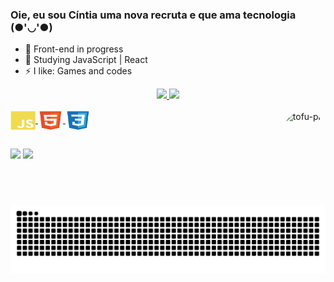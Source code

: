 ### Oie, eu sou Cíntia uma nova recruta e que ama tecnologia (●'◡'●) 

- 🔭 Front-end in progress
- 🌱 Studying JavaScript | React
- ⚡ I like: Games and codes

<div align="center">
  <a href="https://github.com/tofuzinha">
  <img height="180em" src="https://github-readme-stats.vercel.app/api?username=tofuzinha&show_icons=true&theme=dracula&include_all_commits=true&count_private=true"/>
  <img height="180em" src="https://github-readme-stats.vercel.app/api/top-langs/?username=tofuzinha&layout=compact&langs_count=7&theme=dracula"/>
</div>
<div style="display: inline_block"><br>
  <img align="center" alt="tofu-Js" height="30" width="40" src="https://raw.githubusercontent.com/devicons/devicon/master/icons/javascript/javascript-plain.svg">
  <img align="center" alt="tofu-HTML" height="30" width="40" src="https://raw.githubusercontent.com/devicons/devicon/master/icons/html5/html5-original.svg">
  <img align="center" alt="tofu-CSS" height="30" width="40" src="https://raw.githubusercontent.com/devicons/devicon/master/icons/css3/css3-original.svg">
  <img align="right" alt="tofu-pic" height="150" style="border-radius:50px;" src="https://cdn.discordapp.com/attachments/761393596388868136/921696306232164372/eu.gif">
</div>
  
  ##
  
<div> 
  <a href = "mailto:cinthya.artesg@gmail.com"><img src="https://img.shields.io/badge/-Gmail-%23333?style=for-the-badge&logo=gmail&logoColor=white" target="_blank"></a>
  <a href="https://www.linkedin.com/in/cintia-souza-4690b1b4/" target="_blank"><img src="https://img.shields.io/badge/-LinkedIn-%230077B5?style=for-the-badge&logo=linkedin&logoColor=white" target="_blank"></a> 
 
  ![Snake animation](https://github.com/tofuzinha/tofuzinha/blob/output/github-contribution-grid-snake.svg)
 
</div>
